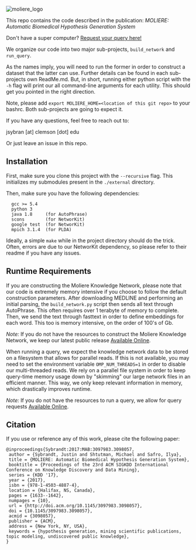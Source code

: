 ![moliere_logo][moliere_logo]

This repo contains the code described in the publication: *MOLIERE: Automatic Biomedical Hypothesis Generation System*

Don't have a super computer? [Request your query here!][moliere_query]

We organize our code into two major sub-projects, `build_network` and `run_query`.

As the names imply, you will need to run the former in order to construct a dataset that the latter can use.
Further details can be found in each sub-projects own ReadMe.md.
But, in short, running either python script with the `-h` flag will print our all command-line arguments for each utility.
This should get you pointed in the right direction.

Note, please add `export MOLIERE_HOME=<location of this git repo>` to your bashrc.
Both sub-projects are going to expect it.

If you have any questions, feel free to reach out to:

jsybran [at] clemson [dot] edu

Or just leave an issue in this repo.


## Installation

First, make sure you clone this project with the `--recursive` flag.
This initializes my submodules present in the `./external` directory.

Then, make sure you have the following dependencies:

```
  gcc >= 5.4
  python 3
  java 1.8     (for AutoPhrase)
  scons        (for NetworKit)
  google test  (for NetworKit)
  mpich 3.1.4  (for PLDA)
```

Ideally, a simple `make` while in the project directory should do the trick.
Often, errors are due to our NetworKit dependency, so please refer to their readme if you have any issues.

## Runtime Requirements

If you are constructing the Moliere Knowledge Network, please note that our code is extremely memory intensive if you choose to follow the default construction parameters.
After downloading MEDLINE and performing an initial parsing, the `build_network.py` script then sends all text through AutoPhrase.
This often requires over 1 terabyte of memory to complete.
Then, we send the text through fasttext in order to define embeddings for each word.
This too is memory intensive, on the order of 100's of Gb.

*Note:* If you do not have the resources to construct the Moliere Knowledge Network, we keep our latest public release [Available Online][moliere_data].

When running a query, we expect the knowledge network data to be stored on a filesystem that allows for parallel reads.
If this is not available, you may need to set the environment variable `OMP_NUM_THREADS=1` in order to disable our multi-threaded reads.
We rely on a parallel file system in order to keep query-time memory usage down by "skimming" our large network files in an efficient manner.
This way, we only keep relevant information in memory, which drastically improves runtime.

*Note:* If you do not have the resources to run a query, we allow for query requests [Available Online][moliere_query].

## Citation

If you use or reference any of this work, please cite the following paper:

    @inproceedings{Sybrandt:2017:MAB:3097983.3098057,
     author = {Sybrandt, Justin and Shtutman, Michael and Safro, Ilya},
     title = {MOLIERE: Automatic Biomedical Hypothesis Generation System},
     booktitle = {Proceedings of the 23rd ACM SIGKDD International Conference on Knowledge Discovery and Data Mining},
     series = {KDD '17},
     year = {2017},
     isbn = {978-1-4503-4887-4},
     location = {Halifax, NS, Canada},
     pages = {1633--1642},
     numpages = {10},
     url = {http://doi.acm.org/10.1145/3097983.3098057},
     doi = {10.1145/3097983.3098057},
     acmid = {3098057},
     publisher = {ACM},
     address = {New York, NY, USA},
     keywords = {hypothesis generation, mining scientific publications, topic modeling, undiscovered public knowledge},
    }

[moliere_logo]:http://sybrandt.com/img/logo/moliere_logo.png
[moliere_query]:http://sybrandt.com/post/moliere-run-query/
[moliere_data]:https://drive.google.com/open?id=1mHTcKvt6EhkHhDjQlHZ7S0T3WGZZ6K5E
